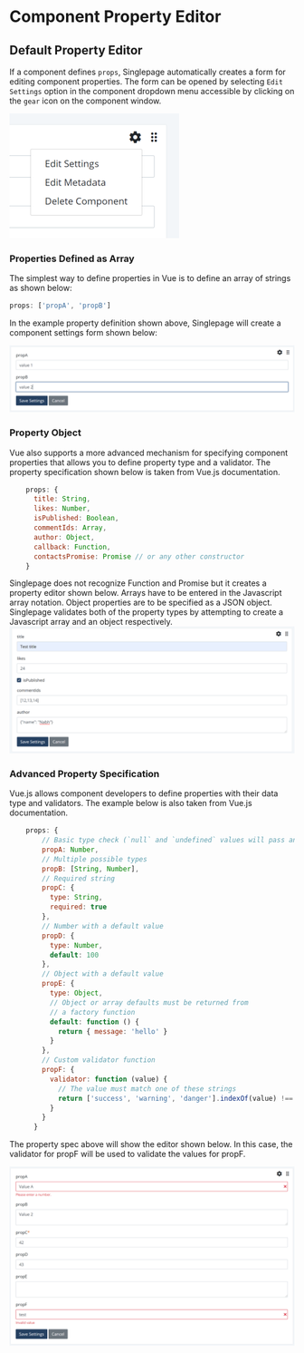 # Component Property Editor
## Default Property Editor
If a component defines `props`, Singlepage automatically creates a form for editing component properties. The form can be
opened by selecting `Edit Settings` option in the component dropdown menu accessible by clicking on the `gear` icon on 
the component window. 

![Component Edit Settings Menu](./component_menu.png)

### Properties Defined as Array
The simplest way to define properties in Vue is to define an array of strings as shown below:
```javascript
props: ['propA', 'propB']
```
In the example property definition shown above, Singlepage will create a component settings form shown below:

![Simple Component Property Editor](./prop_editor_ds1.png)

### Property Object
Vue also supports a more advanced mechanism for specifying component properties that allows you to define property type and
a validator. The property specification shown below is taken from Vue.js documentation.
```javascript
    props: {
      title: String,
      likes: Number,
      isPublished: Boolean,
      commentIds: Array,
      author: Object,
      callback: Function,
      contactsPromise: Promise // or any other constructor
    }
```
Singlepage does not recognize Function and Promise but it creates a property editor shown below. Arrays have to be entered in the
Javascript array notation. Object properties are to be specified as a JSON object. Singlepage validates both of the property types
by attempting to create a Javascript array and an object respectively.
![Simple Component Property Object Editor](./prop_editor_ds2.png)

### Advanced Property Specification
Vue.js allows component developers to define properties with their data type and validators. The example below is also taken from
Vue.js documentation.
```Javascript
    props: {
        // Basic type check (`null` and `undefined` values will pass any type validation)
        propA: Number,
        // Multiple possible types
        propB: [String, Number],
        // Required string
        propC: {
          type: String,
          required: true
        },
        // Number with a default value
        propD: {
          type: Number,
          default: 100
        },
        // Object with a default value
        propE: {
          type: Object,
          // Object or array defaults must be returned from
          // a factory function
          default: function () {
            return { message: 'hello' }
          }
        },
        // Custom validator function
        propF: {
          validator: function (value) {
            // The value must match one of these strings
            return ['success', 'warning', 'danger'].indexOf(value) !== -1
          }
        }
      }

```
The property spec above will show the editor shown below. In this case, the validator for propF will be used
to validate the values for propF.

![Advanced Property Editor](./prop_editor_ds3.png)

